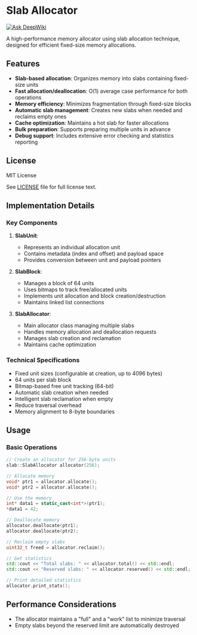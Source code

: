 # Slab Allocator
[![Ask DeepWiki](https://deepwiki.com/badge.svg)](https://deepwiki.com/IMSDcrueoft/Slab-Allocator)

A high-performance memory allocator using slab allocation technique, designed for efficient fixed-size memory allocations.

## Features

- **Slab-based allocation**: Organizes memory into slabs containing fixed-size units
- **Fast allocation/deallocation**: O(1) average case performance for both operations
- **Memory efficiency**: Minimizes fragmentation through fixed-size blocks
- **Automatic slab management**: Creates new slabs when needed and reclaims empty ones
- **Cache optimization**: Maintains a hot slab for faster allocations
- **Bulk preparation**: Supports preparing multiple units in advance
- **Debug support**: Includes extensive error checking and statistics reporting

## License

MIT License

See [LICENSE](LICENSE) file for full license text.

## Implementation Details

### Key Components

1. **SlabUnit**:
   - Represents an individual allocation unit
   - Contains metadata (index and offset) and payload space
   - Provides conversion between unit and payload pointers

2. **SlabBlock**:
   - Manages a block of 64 units
   - Uses bitmaps to track free/allocated units
   - Implements unit allocation and block creation/destruction
   - Maintains linked list connections

3. **SlabAllocator**:
   - Main allocator class managing multiple slabs
   - Handles memory allocation and deallocation requests
   - Manages slab creation and reclamation
   - Maintains cache optimization

### Technical Specifications

- Fixed unit sizes (configurable at creation, up to 4096 bytes)
- 64 units per slab block
- Bitmap-based free unit tracking (64-bit)
- Automatic slab creation when needed
- Intelligent slab reclamation when empty
- Reduce traversal overhead
- Memory alignment to 8-byte boundaries

## Usage

### Basic Operations

```cpp
// Create an allocator for 256-byte units
slab::SlabAllocator allocator(256);

// Allocate memory
void* ptr1 = allocator.allocate();
void* ptr2 = allocator.allocate();

// Use the memory
int* data1 = static_cast<int*>(ptr1);
*data1 = 42;

// Deallocate memory
allocator.deallocate(ptr1);
allocator.deallocate(ptr2);

// Reclaim empty slabs
uint32_t freed = allocator.reclaim();

// Get statistics
std::cout << "Total slabs: " << allocator.total() << std::endl;
std::cout << "Reserved slabs: " << allocator.reserved() << std::endl;

// Print detailed statistics
allocator.print_stats();
```

## Performance Considerations

- The allocator maintains a "full" and a "work" list to minimize traversal
- Empty slabs beyond the reserved limit are automatically destroyed